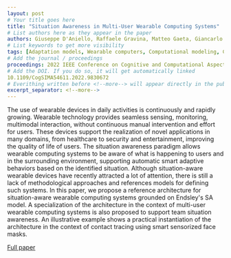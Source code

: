 ```yaml
---
layout: post
# Your title goes here
title: "Situation Awareness in Multi-User Wearable Computing Systems"
# List authors here as they appear in the paper
authors: Giuseppe D'Aniello, Raffaele Gravina, Matteo Gaeta, Giancarlo Fortino
# List keywords to get more visibility
tags: [Adaptation models, Wearable computers, Computational modeling, Computer architecture, Social factors, Behavioral sciences, Sensors]
# Add the journal / proceedings
proceedings: 2022 IEEE Conference on Cognitive and Computational Aspects of Situation Management (CogSIMA)
# Add the DOI. If you do so, it will get automatically linked
10.1109/CogSIMA54611.2022.9830672
# Everithing written before <!--more--> will appear directly in the publications page
excerpt_separator: <!--more-->
---
```


The use of wearable devices in daily activities is continuously and rapidly growing. Wearable technology provides seamless sensing, monitoring, multimodal interaction, without continuous manual intervention and effort for users. These devices support the realization of novel applications in many domains, from healthcare to security and entertainment, improving the quality of life of users. The situation awareness paradigm allows wearable computing systems to be aware of what is happening to users and in the surrounding environment, supporting automatic smart adaptive behaviors based on the identified situation. Although situation-aware wearable devices have recently attracted a lot of attention, there is still a lack of methodological approaches and references models for defining such systems. In this paper, we propose a reference architecture for situation-aware wearable computing systems grounded on Endsley's SA model. A specialization of the architecture in the context of multi-user wearable computing systems is also proposed to support team situation awareness. An illustrative example shows a practical instantiation of the architecture in the context of contact tracing using smart sensorized face masks.<!--more-->

[Full paper](https://doi.org/10.3390/app12010349)
